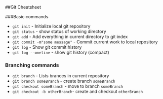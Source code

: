 ##Git Cheatsheet

###Basic commands
* `git init` - Initialize local git repository
* `git status` - show status of working directory
* `git add` - Add everything in current directory to git index
* `git commit -m"some message"` - Commit current work to local repository
* `git log` - Show git commit history
* `git log --oneline` - show git history (compact)

### Branching commands
* `git branch` - Lists brances in current repository
* `git branch someBranch` - create branch `someBranch`
* `git checkout someBranch` - move to branch `someBranch`
* `git checkout -b otherBranch`- create and checkout `otherBranch`
